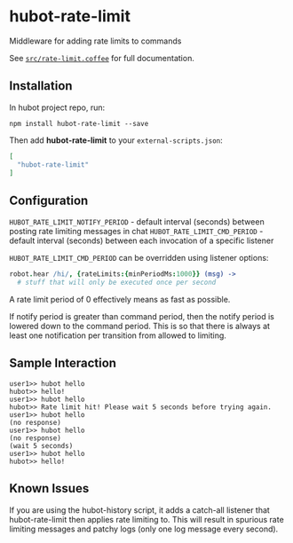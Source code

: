 # hubot-rate-limit

Middleware for adding rate limits to commands

See [`src/rate-limit.coffee`](src/rate-limit.coffee) for full documentation.

## Installation

In hubot project repo, run:

`npm install hubot-rate-limit --save`

Then add **hubot-rate-limit** to your `external-scripts.json`:

```json
[
  "hubot-rate-limit"
]
```

## Configuration

`HUBOT_RATE_LIMIT_NOTIFY_PERIOD` - default interval (seconds) between posting rate limiting messages in chat
`HUBOT_RATE_LIMIT_CMD_PERIOD` - default interval (seconds) between each invocation of a specific listener

`HUBOT_RATE_LIMIT_CMD_PERIOD` can be overridden using listener options:
```coffeescript
robot.hear /hi/, {rateLimits:{minPeriodMs:1000}} (msg) ->
  # stuff that will only be executed once per second
```

A rate limit period of 0 effectively means as fast as possible.

If notify period is greater than command period, then the notify period is lowered down to the command period. This is so that there is always at least one notification per transition from allowed to limiting.

## Sample Interaction

```
user1>> hubot hello
hubot>> hello!
user1>> hubot hello
hubot>> Rate limit hit! Please wait 5 seconds before trying again.
user1>> hubot hello
(no response)
user1>> hubot hello
(no response)
(wait 5 seconds)
user1>> hubot hello
hubot>> hello!
```

## Known Issues

If you are using the hubot-history script, it adds a catch-all listener that hubot-rate-limit then applies rate limiting to. This will result in spurious rate limiting messages and patchy logs (only one log message every second).
